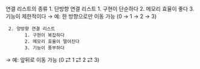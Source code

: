 연결 리스트의 종류
     1. 단방향 연결 리스트
           1. 구현이 단순하다
           2. 메모리 효율이 좋다
           3. 기능이 제한적이다
→ 예: 한 방향으로만 이동 가능 (0 → 1 → 2 → 3)

     2. 양방향 연결 리스트
           1. 구현이 복잡하다  
           2. 메모리 효율이 떨어진다
           3. 기능이 풍부하다
→ 예: 앞뒤로 이동 가능 (0 ⇄ 1 ⇄ 2 ⇄ 3)
